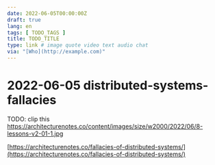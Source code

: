 ```yaml
---
date: 2022-06-05T00:00:00Z
draft: true
lang: en
tags: [ TODO_TAGS ]
title: TODO_TITLE
type: link # image quote video text audio chat
via: "[Who](http://example.com)"
---
```



# 2022-06-05 distributed-systems-fallacies


TODO: clip this https://architecturenotes.co/content/images/size/w2000/2022/06/8-lessons-v2-01-1.jpg

[https://architecturenotes.co/fallacies-of-distributed-systems/](https://architecturenotes.co/fallacies-of-distributed-systems/)

